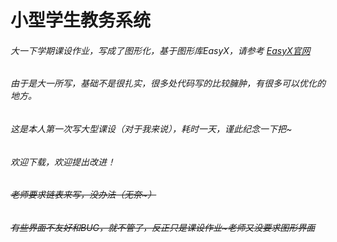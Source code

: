 # 小型学生教务系统
###### 大一下学期课设作业，写成了图形化，基于图形库EasyX，请参考 [EasyX官网](https://easyx.cn/)
###### 由于是大一所写，基础不是很扎实，很多处代码写的比较臃肿，有很多可以优化的地方。
###### 这是本人第一次写大型课设（对于我来说），耗时一天，谨此纪念一下把~
###### 欢迎下载，欢迎提出改进！
###### ~~老师要求链表来写，没办法（无奈~）~~
###### ~~有些界面不友好和BUG，就不管了，反正只是课设作业~老师又没要求图形界面~~
